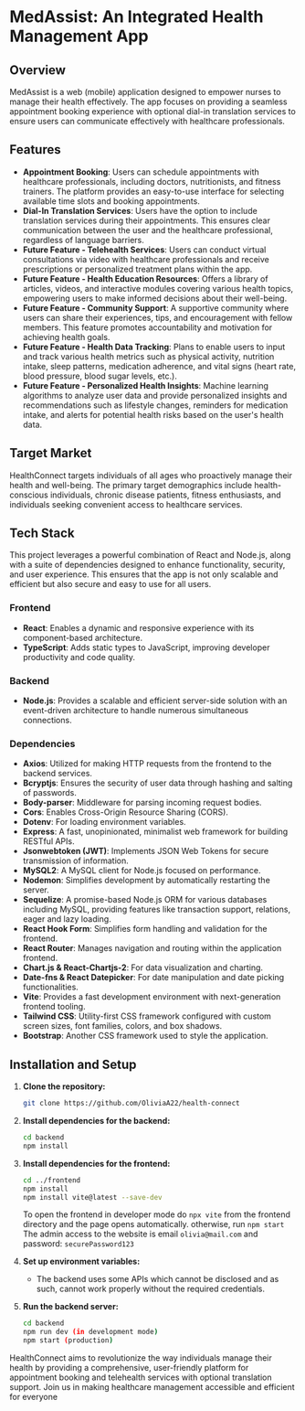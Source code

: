 
# MedAssist: An Integrated Health Management App

## Overview

MedAssist is a web (mobile) application designed to empower nurses to manage their health effectively. The app focuses on providing a seamless appointment booking experience with optional dial-in translation services to ensure users can communicate effectively with healthcare professionals.

## Features

- **Appointment Booking**: Users can schedule appointments with healthcare professionals, including doctors, nutritionists, and fitness trainers. The platform provides an easy-to-use interface for selecting available time slots and booking appointments.
- **Dial-In Translation Services**: Users have the option to include translation services during their appointments. This ensures clear communication between the user and the healthcare professional, regardless of language barriers.
- **Future Feature - Telehealth Services**: Users can conduct virtual consultations via video with healthcare professionals and receive prescriptions or personalized treatment plans within the app.
- **Future Feature - Health Education Resources**: Offers a library of articles, videos, and interactive modules covering various health topics, empowering users to make informed decisions about their well-being.
- **Future Feature - Community Support**: A supportive community where users can share their experiences, tips, and encouragement with fellow members. This feature promotes accountability and motivation for achieving health goals.
- **Future Feature - Health Data Tracking**: Plans to enable users to input and track various health metrics such as physical activity, nutrition intake, sleep patterns, medication adherence, and vital signs (heart rate, blood pressure, blood sugar levels, etc.).
- **Future Feature - Personalized Health Insights**: Machine learning algorithms to analyze user data and provide personalized insights and recommendations such as lifestyle changes, reminders for medication intake, and alerts for potential health risks based on the user's health data.

## Target Market

HealthConnect targets individuals of all ages who proactively manage their health and well-being. The primary target demographics include health-conscious individuals, chronic disease patients, fitness enthusiasts, and individuals seeking convenient access to healthcare services.

## Tech Stack

This project leverages a powerful combination of React and Node.js, along with a suite of dependencies designed to enhance functionality, security, and user experience. This ensures that the app is not only scalable and efficient but also secure and easy to use for all users.

### Frontend

- **React**: Enables a dynamic and responsive experience with its component-based architecture.
- **TypeScript**: Adds static types to JavaScript, improving developer productivity and code quality.

### Backend

- **Node.js**: Provides a scalable and efficient server-side solution with an event-driven architecture to handle numerous simultaneous connections.

### Dependencies

- **Axios**: Utilized for making HTTP requests from the frontend to the backend services.
- **Bcryptjs**: Ensures the security of user data through hashing and salting of passwords.
- **Body-parser**: Middleware for parsing incoming request bodies.
- **Cors**: Enables Cross-Origin Resource Sharing (CORS).
- **Dotenv**: For loading environment variables.
- **Express**: A fast, unopinionated, minimalist web framework for building RESTful APIs.
- **Jsonwebtoken (JWT)**: Implements JSON Web Tokens for secure transmission of information.
- **MySQL2**: A MySQL client for Node.js focused on performance.
- **Nodemon**: Simplifies development by automatically restarting the server.
- **Sequelize**: A promise-based Node.js ORM for various databases including MySQL, providing features like transaction support, relations, eager and lazy loading.
- **React Hook Form**: Simplifies form handling and validation for the frontend.
- **React Router**: Manages navigation and routing within the application frontend.
- **Chart.js & React-Chartjs-2**: For data visualization and charting.
- **Date-fns & React Datepicker**: For date manipulation and date picking functionalities.
- **Vite**: Provides a fast development environment with next-generation frontend tooling.
- **Tailwind CSS**: Utility-first CSS framework configured with custom screen sizes, font families, colors, and box shadows.
- **Bootstrap**: Another CSS framework used to style the application.

## Installation and Setup

1. **Clone the repository:**

   ```bash
   git clone https://github.com/OliviaA22/health-connect
   ```

2. **Install dependencies for the backend:**

    ```bash
    cd backend
    npm install
    ```

3. **Install dependencies for the frontend:**

    ```bash
    cd ../frontend
    npm install
    npm install vite@latest --save-dev
    ```

    To open the frontend in developer mode do `npx vite` from the frontend directory and the page opens automatically. otherwise, run `npm start`
    The admin access to the website is email `olivia@mail.com` and password: `securePassword123`

5. **Set up environment variables:**
   - The backend uses some APIs which cannot be disclosed and as such, cannot work properly without the required credentials.

6. **Run the backend server:**

   ```bash
   cd backend
   npm run dev (in development mode)
   npm start (production)
   ```

HealthConnect aims to revolutionize the way individuals manage their health by providing a comprehensive, user-friendly platform for appointment booking and telehealth services with optional translation support. Join us in making healthcare management accessible and efficient for everyone
